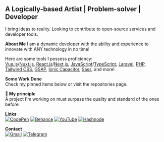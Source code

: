 ## A Logically-based Artist | Problem-solver | Developer
I bring ideas to reality. Looking to contribute to open-source services and developer tools.

<strong>About Me</strong>
I am a dynamic developer with the ability and experience to innovate with ANY technology in no time!

Here are some tools I possess proficiency:<br>
[Vue.js](https://vuejs.org)/[Nuxt.js](https://nuxt.com/), [React.js](https://react.dev)/[Next.js](https://nextjs.org), [JavaScript](https://www.javascript.com/)/[TypeScript](https://www.typescriptlang.org/),  [Laravel](https://laravel.com), [PHP](https://www.php.net/), [Tailwind CSS](https://tailwindcss.com), [GSAP](https://greensock.com/), [Ionic Capacitor](https://ionicframework.com/), [Sass](https://sass-lang.com/), and more!

    
<strong>Some Work Done</strong><br>Check my pinned items below or visit the repositories page.


<strong>💎 My principle</strong><br>A project I'm working on must surpass the quality and standard of the ones before.

<strong>Links</strong><br>
[![CodePen](https://img.shields.io/badge/Codepen-000000?style=for-the-badge&logo=codepen&logoColor=white)](https://codepen.io/artisticMK)
[![Behance](https://img.shields.io/badge/Behance-1769ff?style=for-the-badge&logo=behance&logoColor=white)](https://www.behance.net/creativemk)
[![YouTube](https://img.shields.io/badge/YouTube-%23FF0000.svg?style=for-the-badge&logo=YouTube&logoColor=white)](https://youtube.com/@MKTheDev)
[![Hashnode](https://img.shields.io/badge/Hashnode-2962FF?style=for-the-badge&logo=hashnode&logoColor=white)](https://artisticmk.hashnode.dev/)

<strong>Contact</strong><br>
[![Gmail](https://img.shields.io/badge/Gmail-D14836?style=for-the-badge&logo=gmail&logoColor=white)](mailto:mk.artisticlogic@gmail.com)
[![Telegram](https://img.shields.io/badge/Telegram-2CA5E0?style=for-the-badge&logo=telegram&logoColor=white)](https://t.me/CMK_Telegram)
